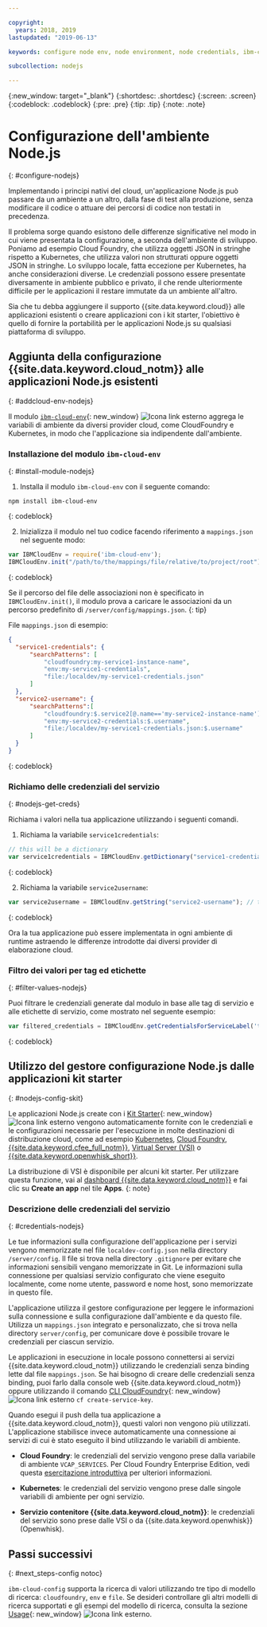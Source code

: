 ```yaml
---

copyright:
  years: 2018, 2019
lastupdated: "2019-06-13"

keywords: configure node env, node environment, node credentials, ibm-cloud-env node

subcollection: nodejs

---
```


{:new_window: target="_blank"}
{:shortdesc: .shortdesc}
{:screen: .screen}
{:codeblock: .codeblock}
{:pre: .pre}
{:tip: .tip}
{:note: .note}

# Configurazione dell'ambiente Node.js
{: #configure-nodejs}

Implementando i principi nativi del cloud, un'applicazione Node.js può passare da un ambiente a un altro, dalla fase di test alla produzione, senza modificare il codice o attuare dei percorsi di codice non testati in precedenza.

Il problema sorge quando esistono delle differenze significative nel modo in cui viene presentata la configurazione, a seconda dell'ambiente di sviluppo. Poniamo ad esempio Cloud Foundry, che utilizza oggetti JSON in stringhe rispetto a Kubernetes, che utilizza valori non strutturati oppure oggetti JSON in stringhe. Lo sviluppo locale, fatta eccezione per Kubernetes, ha anche considerazioni diverse. Le credenziali possono essere presentate diversamente in ambiente pubblico e privato, il che rende ulteriormente difficile per le applicazioni il restare immutate da un ambiente all'altro.

Sia che tu debba aggiungere il supporto {{site.data.keyword.cloud}} alle applicazioni esistenti o creare applicazioni con i kit starter, l'obiettivo è quello di fornire la portabilità per le applicazioni Node.js su qualsiasi piattaforma di sviluppo.

## Aggiunta della configurazione {{site.data.keyword.cloud_notm}} alle applicazioni Node.js esistenti
{: #addcloud-env-nodejs}

Il modulo [`ibm-cloud-env`](https://github.com/ibm-developer/ibm-cloud-env){: new_window} ![Icona link esterno](../icons/launch-glyph.svg "Icona link esterno") aggrega le variabili di ambiente da diversi provider cloud, come CloudFoundry e Kubernetes, in modo che l'applicazione sia indipendente dall'ambiente.

### Installazione del modulo `ibm-cloud-env`
{: #install-module-nodejs}

1. Installa il modulo `ibm-cloud-env` con il seguente comando:
  ```
  npm install ibm-cloud-env
  ```
  {: codeblock}

2. Inizializza il modulo nel tuo codice facendo riferimento a `mappings.json` nel seguente modo:
  ```js
  var IBMCloudEnv = require('ibm-cloud-env');
  IBMCloudEnv.init("/path/to/the/mappings/file/relative/to/project/root");
  ```
  {: codeblock}

  Se il percorso del file delle associazioni non è specificato in `IBMCloudEnv.init()`, il modulo prova a caricare le associazioni da un percorso predefinito di `/server/config/mappings.json`.
  {: tip}

  File `mappings.json` di esempio:
  ```json
  {
    "service1-credentials": {
        "searchPatterns": [
            "cloudfoundry:my-service1-instance-name",
            "env:my-service1-credentials",
            "file:/localdev/my-service1-credentials.json"
        ]
    },
    "service2-username": {
        "searchPatterns":[
            "cloudfoundry:$.service2[@.name=='my-service2-instance-name'].credentials.username",
            "env:my-service2-credentials:$.username",
            "file:/localdev/my-service1-credentials.json:$.username"
        ]
    }
  }
  ```
  {: codeblock}

### Richiamo delle credenziali del servizio
{: #nodejs-get-creds}

Richiama i valori nella tua applicazione utilizzando i seguenti comandi.

1. Richiama la variabile `service1credentials`:
  ```js
  // this will be a dictionary
  var service1credentials = IBMCloudEnv.getDictionary("service1-credentials");
  ```
  {: codeblock}

2. Richiama la variabile `service2username`:
  ```js
  var service2username = IBMCloudEnv.getString("service2-username"); // this will be a string
  ```
  {: codeblock}

Ora la tua applicazione può essere implementata in ogni ambiente di runtime astraendo le differenze introdotte dai diversi provider di elaborazione cloud.

### Filtro dei valori per tag ed etichette
{: #filter-values-nodejs}

Puoi filtrare le credenziali generate dal modulo in base alle tag di servizio e alle etichette di servizio, come mostrato nel seguente esempio:
```js
var filtered_credentials = IBMCloudEnv.getCredentialsForServiceLabel('tag', 'label', credentials)); // returns a Json with credentials for specified service tag and label
```
{: codeblock}

## Utilizzo del gestore configurazione Node.js dalle applicazioni kit starter
{: #nodejs-config-skit}

Le applicazioni Node.js create con i [Kit Starter](https://cloud.ibm.com/developer/appservice/starter-kits){: new_window} ![Icona link esterno](../icons/launch-glyph.svg "Icona link esterno") vengono automaticamente fornite con le credenziali e le configurazioni necessarie per l'esecuzione in molte destinazioni di distribuzione cloud, come ad esempio [Kubernetes](/docs/containers?topic=containers-getting-started), [Cloud Foundry](/docs/cloud-foundry-public?topic=cloud-foundry-public-about-cf), [{{site.data.keyword.cfee_full_notm}}](/docs/cloud-foundry?topic=cloud-foundry-about), [Virtual Server (VSI)](/docs/vsi?topic=virtual-servers-getting-started-tutorial) o [{{site.data.keyword.openwhisk_short}}](/docs/openwhisk?topic=cloud-functions-getting_started).

  La distribuzione di VSI è disponibile per alcuni kit starter. Per utilizzare questa funzione, vai al [dashboard {{site.data.keyword.cloud_notm}}](https://{DomainName}) e fai clic su **Create an app** nel tile **Apps**.
  {: note} 

### Descrizione delle credenziali del servizio
{: #credentials-nodejs}

Le tue informazioni sulla configurazione dell'applicazione per i servizi vengono memorizzate nel file `localdev-config.json` nella directory `/server/config`. Il file si trova nella directory `.gitignore` per evitare che informazioni sensibili vengano memorizzate in Git. Le informazioni sulla connessione per qualsiasi servizio configurato che viene eseguito localmente, come nome utente, password e nome host, sono memorizzate in questo file.

L'applicazione utilizza il gestore configurazione per leggere le informazioni sulla connessione e sulla configurazione dall'ambiente e da questo file. Utilizza un `mappings.json` integrato e personalizzato, che si trova nella directory `server/config`, per comunicare dove è possibile trovare le credenziali per ciascun servizio.

Le applicazioni in esecuzione in locale possono connettersi ai servizi {{site.data.keyword.cloud_notm}} utilizzando le credenziali senza binding lette dal file `mappings.json`. Se hai bisogno di creare delle credenziali senza binding, puoi farlo dalla console web {{site.data.keyword.cloud_notm}} oppure utilizzando il comando [CLI CloudFoundry](https://docs.cloudfoundry.org/cf-cli/){: new_window} ![Icona link esterno](../icons/launch-glyph.svg "Icona link esterno") `cf create-service-key`.

Quando esegui il push della tua applicazione a {{site.data.keyword.cloud_notm}}, questi valori non vengono più utilizzati. L'applicazione stabilisce invece automaticamente una connessione ai servizi di cui è stato eseguito il bind utilizzando le variabili di ambiente.

* **Cloud Foundry**: le credenziali del servizio vengono prese dalla variabile di ambiente `VCAP_SERVICES`. Per Cloud Foundry Enterprise Edition, vedi questa [esercitazione introduttiva](/docs/cloud-foundry?topic=cloud-foundry-getting-started#getting-started) per ulteriori informazioni.

* **Kubernetes**: le credenziali del servizio vengono prese dalle singole variabili di ambiente per ogni servizio.

* **Servizio contenitore {{site.data.keyword.cloud_notm}}**: le credenziali del servizio sono prese dalle VSI o da {{site.data.keyword.openwhisk}} (Openwhisk).

## Passi successivi
{: #next_steps-config notoc}

`ibm-cloud-config` supporta la ricerca di valori utilizzando tre tipo di modello di ricerca: `cloudfoundry`, `env` e `file`. Se desideri controllare gli altri modelli di ricerca supportati e gli esempi del modello di ricerca, consulta la sezione [Usage](https://github.com/ibm-developer/ibm-cloud-env#usage){: new_window} ![Icona link esterno](../icons/launch-glyph.svg "Icona link esterno").
